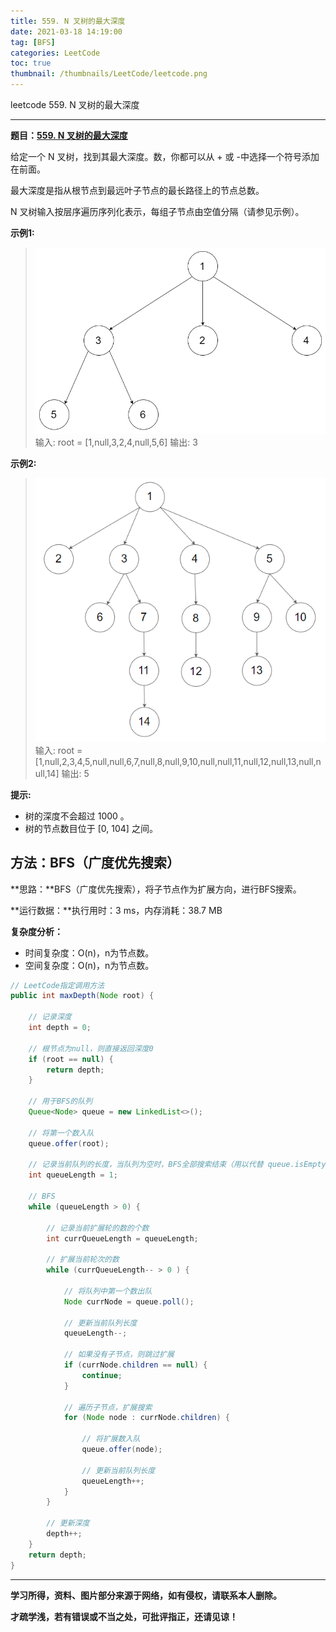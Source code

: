 ```yaml
---
title: 559. N 叉树的最大深度
date: 2021-03-18 14:19:00
tag: [BFS]
categories: LeetCode
toc: true
thumbnail: /thumbnails/LeetCode/leetcode.png
---
```


leetcode 559. N 叉树的最大深度

<!--more-->

---

**题目：[559. N 叉树的最大深度](https://leetcode-cn.com/problems/maximum-depth-of-n-ary-tree/)**

给定一个 N 叉树，找到其最大深度。数，你都可以从 + 或 -中选择一个符号添加在前面。

最大深度是指从根节点到最远叶子节点的最长路径上的节点总数。

N 叉树输入按层序遍历序列化表示，每组子节点由空值分隔（请参见示例）。

**示例1:**

> ![](559.%20N%20叉树的最大深度/1.png)
> 输入: root = [1,null,3,2,4,null,5,6]
> 输出: 3

**示例2:**

> ![](559.%20N%20叉树的最大深度/2.png)
> 输入: root = [1,null,2,3,4,5,null,null,6,7,null,8,null,9,10,null,null,11,null,12,null,13,null,null,14]
> 输出: 5

**提示:**

* 树的深度不会超过 1000 。
* 树的节点数目位于 [0, 104] 之间。

## 方法：BFS（广度优先搜索）

**思路：**BFS（广度优先搜索），将子节点作为扩展方向，进行BFS搜索。

**运行数据：**执行用时：3 ms，内存消耗：38.7 MB

**复杂度分析：**

* 时间复杂度：O(n)，n为节点数。
* 空间复杂度：O(n)，n为节点数。

```java
// LeetCode指定调用方法 
public int maxDepth(Node root) {
		
    // 记录深度
    int depth = 0;

    // 根节点为null，则直接返回深度0
    if (root == null) {
        return depth;
    }

    // 用于BFS的队列
    Queue<Node> queue = new LinkedList<>();

    // 将第一个数入队
    queue.offer(root);

    // 记录当前队列的长度，当队列为空时，BFS全部搜索结束（用以代替 queue.isEmpty() 增加每次循环判断时的效率）
    int queueLength = 1;

    // BFS
    while (queueLength > 0) {

        // 记录当前扩展轮的数的个数
        int currQueueLength = queueLength;

        // 扩展当前轮次的数
        while (currQueueLength-- > 0 ) {

            // 将队列中第一个数出队
            Node currNode = queue.poll();

            // 更新当前队列长度
            queueLength--;

            // 如果没有子节点，则跳过扩展
            if (currNode.children == null) {
                continue;
            }

            // 遍历子节点，扩展搜索
            for (Node node : currNode.children) {

                // 将扩展数入队
                queue.offer(node);

                // 更新当前队列长度
                queueLength++;
            }
        }

        // 更新深度
        depth++;
    }
    return depth;
}
```

---

**学习所得，资料、图片部分来源于网络，如有侵权，请联系本人删除。**

**才疏学浅，若有错误或不当之处，可批评指正，还请见谅！**